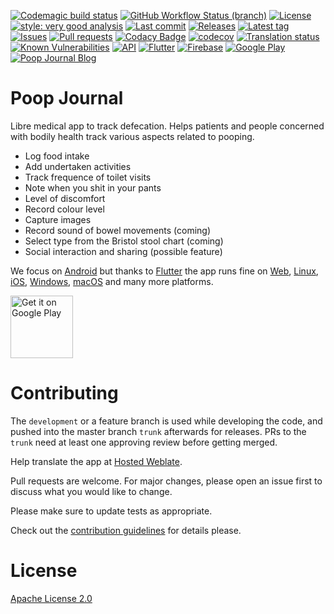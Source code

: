 [![Codemagic build status](https://api.codemagic.io/apps/634f13d755659816e852900e/634f13d755659816e852900d/status_badge.svg)](https://codemagic.io/apps/634f13d755659816e852900e/634f13d755659816e852900d/latest_build)
[![GitHub Workflow Status (branch)](https://img.shields.io/github/workflow/status/Poop-Journal/app/CI/development)](https://github.com/Crazy-Marvin/MorningWood/actions)
[![License](https://img.shields.io/github/license/Poop-Journal/app.svg)](https://github.com/Poop-Journal/app/blob/trunk/LICENSE)
[![style: very good analysis](https://img.shields.io/badge/style-very_good_analysis-B22C89.svg)](https://pub.dev/packages/very_good_analysis)
[![Last commit](https://img.shields.io/github/last-commit/Poop-Journal/app.svg?style=flat)](https://github.com/Poop-Journal/app/commits)
[![Releases](https://img.shields.io/github/downloads/Poop-Journal/app/total.svg?style=flat)](https://github.com/Poop-Journal/app/releases)
[![Latest tag](https://img.shields.io/github/tag/Poop-Journal/app.svg?style=flat)](https://github.com/Poop-Journal/app/tags)
[![Issues](https://img.shields.io/github/issues/Poop-Journal/app.svg?style=flat)](https://github.com/Poop-Journal/app/issues)
[![Pull requests](https://img.shields.io/github/issues-pr/Poop-Journal/app.svg?style=flat)](https://github.com/Poop-Journal/app/pulls)
[![Codacy Badge](https://api.codacy.com/project/badge/Grade/379c59381e784f42b5910864e574bd8e)](https://www.codacy.com/gh/Crazy-Marvin/MorningWood?utm_source=github.com&amp;utm_medium=referral&amp;utm_content=Poop-Journal/app&amp;utm_campaign=Badge_Grade)
[![codecov](https://codecov.io/gh/Poop-Journal/app/branch/master/graph/badge.svg)](https://codecov.io/gh/Poop-Journal/app)
[![Translation status](https://hosted.weblate.org/widgets/poop-journal/-/svg-badge.svg)](https://hosted.weblate.org/engage/poop-journal/)
[![Known Vulnerabilities](https://snyk.io/test/github/Poop-Journal/app/badge.svg?targetFile=poop_journal/android/app/build.gradle)](https://snyk.io/test/github/Poop-Journal/app?targetFile=poop_journal/android/app/build.gradle)
[![API](https://img.shields.io/badge/API-29%2B-brightgreen.svg?style=flat)](https://android-arsenal.com/api?level=29)
[![Flutter](https://img.shields.io/badge/Flutter-blue?logo=flutter)](https://flutter.dev/)
[![Firebase](https://img.shields.io/badge/Firebase-orange?logo=firebase)](https://firebase.com/)
[![Google Play](https://badgen.net/badge/icon/Google&nbsp;Play?icon=googleplay&label)](https://play.google.com/store/apps/details?id=rocks.poopjournal)
[![Poop Journal Blog](https://img.shields.io/badge/Poop_Journal-Blog-yellowgreen?logo=wordpress)](https://poopjournal.rocks/blog/)

# Poop Journal

Libre medical app to track defecation.
Helps patients and people concerned with bodily health track various aspects related to pooping.

- Log food intake
- Add undertaken activities
- Track frequence of toilet visits
- Note when you shit in your pants
- Level of discomfort
- Record colour level
- Capture images
- Record sound of bowel movements (coming)
- Select type from the Bristol stool chart (coming)
- Social interaction and sharing (possible feature)

We focus on [Android](https://www.android.com/) but thanks to [Flutter](https://flutter.dev/) the app runs fine on [Web](https://flutter.dev/multi-platform/web), [Linux](https://flutter.dev/multi-platform/desktop), [iOS](https://www.apple.com/ios/), [Windows](https://www.windows.com), [macOS](https://www.apple.com/macos/) and many more platforms.

<a href="https://play.google.com/store/apps/details?id=rocks.poopjournal"><img alt="Get it on Google Play" src="https://user-images.githubusercontent.com/15004217/36810046-fa306856-1cc9-11e8-808e-6eb8a81783c7.png" height="100"></a>

# Contributing

The ```development``` or a feature branch is used while developing the code, and pushed into the master branch ```trunk``` afterwards for releases.
PRs to the ```trunk``` need at least one approving review before getting merged.

Help translate the app at [Hosted Weblate](https://hosted.weblate.org/engage/poop-journal/).

Pull requests are welcome. For major changes, please open an issue first to discuss what you would like to change.

Please make sure to update tests as appropriate.

Check out the [contribution guidelines](https://github.com/Poop-Journal/app/blob/trunk/.github/CONTRIBUTING.md) for details please.

# License

[Apache License 2.0](https://www.apache.org/licenses/LICENSE-2.0)
